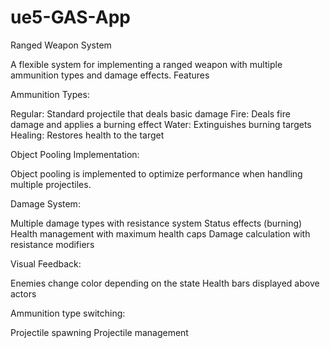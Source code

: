# ue5-GAS-App
Ranged Weapon System

A flexible system for implementing a ranged weapon with multiple ammunition types and damage effects.
Features

Ammunition Types:

Regular: Standard projectile that deals basic damage
Fire: Deals fire damage and applies a burning effect
Water: Extinguishes burning targets
Healing: Restores health to the target

Object Pooling Implementation:

Object pooling is implemented to optimize performance when handling multiple projectiles.

Damage System:

Multiple damage types with resistance system
Status effects (burning)
Health management with maximum health caps
Damage calculation with resistance modifiers

Visual Feedback:

Enemies change color depending on the state
Health bars displayed above actors

Ammunition type switching:

Projectile spawning
Projectile management
